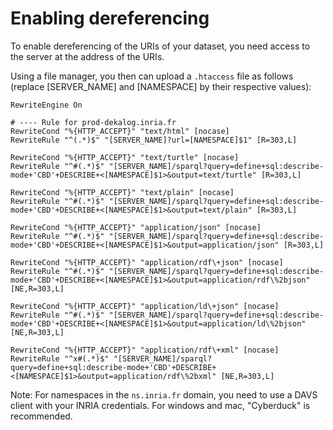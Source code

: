 # Enabling dereferencing

To enable dereferencing of the URIs of your dataset, you need access to the server at the address of the URIs.

Using a file manager, you then can upload a `.htaccess` file as follows (replace [SERVER_NAME] and [NAMESPACE] by their respective values):

```
RewriteEngine On

# ---- Rule for prod-dekalog.inria.fr
RewriteCond "%{HTTP_ACCEPT}" "text/html" [nocase]
RewriteRule "^(.*)$" "[SERVER_NAME]?url=[NAMESPACE]$1" [R=303,L]

RewriteCond "%{HTTP_ACCEPT}" "text/turtle" [nocase]
RewriteRule "^#(.*)$" "[SERVER_NAME]/sparql?query=define+sql:describe-mode+'CBD'+DESCRIBE+<[NAMESPACE]$1>&output=text/turtle" [R=303,L]

RewriteCond "%{HTTP_ACCEPT}" "text/plain" [nocase]
RewriteRule "^#(.*)$" "[SERVER_NAME]/sparql?query=define+sql:describe-mode+'CBD'+DESCRIBE+<[NAMESPACE]$1>&output=text/plain" [R=303,L]

RewriteCond "%{HTTP_ACCEPT}" "application/json" [nocase]
RewriteRule "^#(.*)$" "[SERVER_NAME]/sparql?query=define+sql:describe-mode+'CBD'+DESCRIBE+<[NAMESPACE]$1>&output=application/json" [R=303,L]

RewriteCond "%{HTTP_ACCEPT}" "application/rdf\+json" [nocase]
RewriteRule "^#(.*)$" "[SERVER_NAME]/sparql?query=define+sql:describe-mode+'CBD'+DESCRIBE+<[NAMESPACE]$1>&output=application/rdf\%2bjson" [NE,R=303,L]

RewriteCond "%{HTTP_ACCEPT}" "application/ld\+json" [nocase]
RewriteRule "^#(.*)$" "[SERVER_NAME]/sparql?query=define+sql:describe-mode+'CBD'+DESCRIBE+<[NAMESPACE]$1>&output=application/ld\%2bjson" [NE,R=303,L]

RewriteCond "%{HTTP_ACCEPT}" "application/rdf\+xml" [nocase]
RewriteRule "^x#(.*)$" "[SERVER_NAME]/sparql?query=define+sql:describe-mode+'CBD'+DESCRIBE+<[NAMESPACE]$1>&output=application/rdf\%2bxml" [NE,R=303,L]
```

Note:
For namespaces in the `ns.inria.fr` domain, you need to use a DAVS client with your INRIA credentials.
For windows and mac, "Cyberduck" is recommended. 
